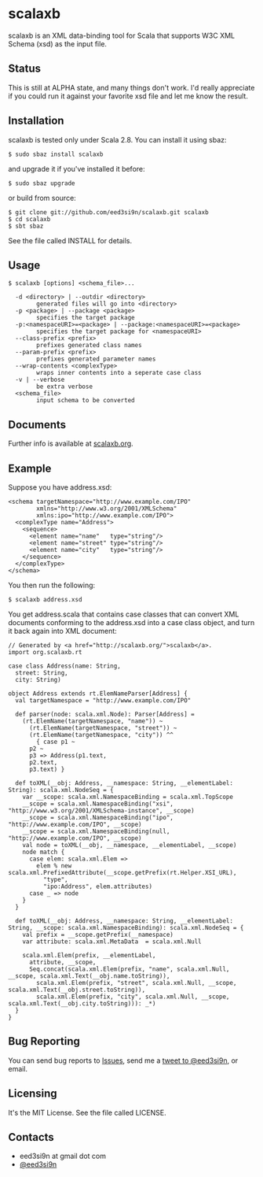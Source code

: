 scalaxb
=======

scalaxb is an XML data-binding tool for Scala that supports W3C XML 
Schema (xsd) as the input file.

Status
------

This is still at ALPHA state, and many things don't work.
I'd really appreciate if you could run it against your favorite xsd
file and let me know the result.

Installation
------------

scalaxb is tested only under Scala 2.8. You can install it using sbaz:

    $ sudo sbaz install scalaxb

and upgrade it if you've installed it before:

    $ sudo sbaz upgrade

or build from source:

    $ git clone git://github.com/eed3si9n/scalaxb.git scalaxb
    $ cd scalaxb
    $ sbt sbaz

See the file called INSTALL for details.

Usage
-----

    $ scalaxb [options] <schema_file>...

      -d <directory> | --outdir <directory>
            generated files will go into <directory>
      -p <package> | --package <package>
            specifies the target package
      -p:<namespaceURI>=<package> | --package:<namespaceURI>=<package>
            specifies the target package for <namespaceURI>
      --class-prefix <prefix>
            prefixes generated class names
      --param-prefix <prefix>
            prefixes generated parameter names
      --wrap-contents <complexType>
            wraps inner contents into a seperate case class
      -v | --verbose
            be extra verbose
      <schema_file>
            input schema to be converted

Documents
---------

Further info is available at [scalaxb.org](http://scalaxb.org/).

Example
-------

Suppose you have address.xsd:

    <schema targetNamespace="http://www.example.com/IPO"
            xmlns="http://www.w3.org/2001/XMLSchema"
            xmlns:ipo="http://www.example.com/IPO">
      <complexType name="Address">
        <sequence>
          <element name="name"   type="string"/>
          <element name="street" type="string"/>
          <element name="city"   type="string"/>
        </sequence>
      </complexType>
    </schema>

You then run the following:

    $ scalaxb address.xsd
  
You get address.scala that contains case classes that can convert XML 
documents conforming to the address.xsd into a case class object, and turn it back again
into XML document:

    // Generated by <a href="http://scalaxb.org/">scalaxb</a>.
    import org.scalaxb.rt

    case class Address(name: String,
      street: String,
      city: String)

    object Address extends rt.ElemNameParser[Address] {
      val targetNamespace = "http://www.example.com/IPO"
  
      def parser(node: scala.xml.Node): Parser[Address] =
        (rt.ElemName(targetNamespace, "name")) ~ 
          (rt.ElemName(targetNamespace, "street")) ~ 
          (rt.ElemName(targetNamespace, "city")) ^^
            { case p1 ~ 
          p2 ~ 
          p3 => Address(p1.text,
          p2.text,
          p3.text) }
        
      def toXML(__obj: Address, __namespace: String, __elementLabel: String): scala.xml.NodeSeq = {
        var __scope: scala.xml.NamespaceBinding = scala.xml.TopScope
        __scope = scala.xml.NamespaceBinding("xsi", "http://www.w3.org/2001/XMLSchema-instance", __scope)
        __scope = scala.xml.NamespaceBinding("ipo", "http://www.example.com/IPO", __scope)
        __scope = scala.xml.NamespaceBinding(null, "http://www.example.com/IPO", __scope)
        val node = toXML(__obj, __namespace, __elementLabel, __scope)
        node match {
          case elem: scala.xml.Elem =>
            elem % new scala.xml.PrefixedAttribute(__scope.getPrefix(rt.Helper.XSI_URL),
              "type",
              "ipo:Address", elem.attributes)
          case _ => node
        }
      }
  
      def toXML(__obj: Address, __namespace: String, __elementLabel: String, __scope: scala.xml.NamespaceBinding): scala.xml.NodeSeq = {
        val prefix = __scope.getPrefix(__namespace)
        var attribute: scala.xml.MetaData  = scala.xml.Null
    
        scala.xml.Elem(prefix, __elementLabel,
          attribute, __scope,
          Seq.concat(scala.xml.Elem(prefix, "name", scala.xml.Null, __scope, scala.xml.Text(__obj.name.toString)),
            scala.xml.Elem(prefix, "street", scala.xml.Null, __scope, scala.xml.Text(__obj.street.toString)),
            scala.xml.Elem(prefix, "city", scala.xml.Null, __scope, scala.xml.Text(__obj.city.toString))): _*)
      }
    }


Bug Reporting
-------------

You can send bug reports to [Issues](http://github.com/eed3si9n/scalaxb/issues),
send me a [tweet to @eed3si9n](http://twitter.com/eed3si9n), or email.

Licensing
---------

It's the MIT License. See the file called LICENSE.
     
Contacts
--------

- eed3si9n at gmail dot com
- [@eed3si9n](http://twitter.com/eed3si9n)

